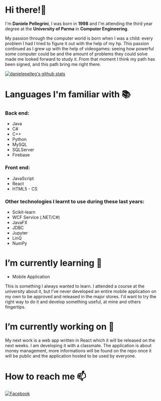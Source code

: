# Hi there!👋
I'm **Daniele Pellegrini**, I was born in **1998** and I'm attending the third year degree at the **University of Parma** in **Computer Engineering**. 

My passion through the computer world is born when I was a child: every problem I had I tried to figure it out with the help of my hp. This passion continued as I grew up with the help of videogames: seeing how powerful some computer could be and the amount of problems they could solve made me looked forward to study it. From that moment I think my path has been signed, and this path bring me right there. 

[![danielepelleg's github stats](https://github-readme-stats.vercel.app/api?username=danielepelleg&count_private=true)](https://github.com/anuraghazra/github-readme-stats)

# Languages I'm familiar with 📚
### Back end:
* Java
* C#
* C++
* Python
* MySQL
* SQLServer
* Firebase
### Front end:
* JavaScript
* React
* HTML5 - CS
### Other technologies I learnt to use during these last years:
* Scikit-learn
* WCF Service (.NET/C#)
* JavaFX
* JDBC
* Jupyter
* LinQ
* NumPy

# I’m currently learning 🌱 
* Mobile Application

This is something I always wanted to learn. I attended a course at the university about it, but I've never developed an entire mobile application on my own to be approved and released in the major stores. I'd want to try the right way to do it and develop something useful, at mine and others fingertips.

# I’m currently working on 🔭 
My next work is a web app written in React which it will be released on the next weeks. I am developing it with a classmate. The application is about money management, more informations will be found on the repo once it will be public and the application hosted to be used by everyone.

# How to reach me 📫

[![Facebook](https://img.shields.io/badge/-Facebook-black?style=for-the-badge&logo=facebook)](https://www.facebook.com/daniele.pellegrini.77/)
